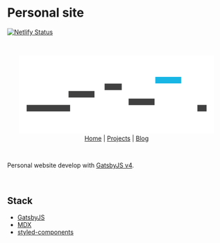 # Personal site

[![Netlify Status](https://api.netlify.com/api/v1/badges/4de7bfc2-a02f-4f13-b746-cd3106898122/deploy-status)](https://app.netlify.com/sites/carcruzdev/deploys)

<br>

<p align="center">
<a href="https://www.carcruz.dev/">
  <img width="450px" src="./src/images/full-logo-w.png">
</a>
<br>
  <a href="https://www.carcruz.dev/">Home</a> |
  <a href="https://www.carcruz.dev/projects">Projects</a> |
  <a href="carcruz.dev/blog">Blog</a>
</p>

<br>

Personal website develop with [GatsbyJS v4](https://www.gatsbyjs.com/).

<br>

## Stack

- [GatsbyJS](https://www.gatsbyjs.com/)
- [MDX](https://github.com/mdx-js/mdx)
- [styled-components](https://styled-components.com/)
